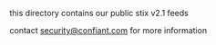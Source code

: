 this directory contains our public stix v2.1 feeds

contact security@confiant.com for more information
